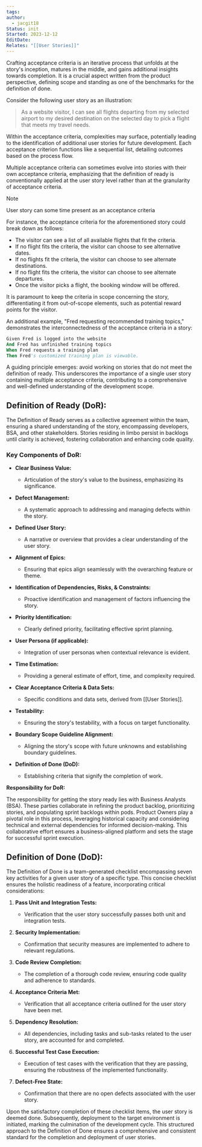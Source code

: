 ```yaml
---
tags: 
author:
  - jacgit18
Status: init
Started: 2023-12-12
EditDate: 
Relates: "[[User Stories]]"
---
```

Crafting acceptance criteria is an iterative process that unfolds at the story's inception, matures in the middle, and gains additional insights towards completion. It is a crucial aspect written from the product perspective, defining scope and standing as one of the benchmarks for the definition of done.

Consider the following user story as an illustration:

> As a website visitor, I can see all flights departing from my selected airport to my desired destination on the selected day to pick a flight that meets my travel needs.

Within the acceptance criteria, complexities may surface, potentially leading to the identification of additional user stories for future development. Each acceptance criterion functions like a sequential list, detailing outcomes based on the process flow.

Multiple acceptance criteria can sometimes evolve into stories with their own acceptance criteria, emphasizing that the definition of ready is conventionally applied at the user story level rather than at the granularity of acceptance criteria.

>[!note] 
>User story can some time present as an acceptance criteria

For instance, the acceptance criteria for the aforementioned story could break down as follows:

- The visitor can see a list of all available flights that fit the criteria.
- If no flight fits the criteria, the visitor can choose to see alternative dates.
- If no flights fit the criteria, the visitor can choose to see alternate destinations.
- If no flight fits the criteria, the visitor can choose to see alternate departures.
- Once the visitor picks a flight, the booking window will be offered.

It is paramount to keep the criteria in scope concerning the story, differentiating it from out-of-scope elements, such as potential reward points for the visitor.

An additional example, "Fred requesting recommended training topics," demonstrates the interconnectedness of the acceptance criteria in a story:

```vb
Given Fred is logged into the website
And Fred has unfinished training topics
When Fred requests a training plan
Then Fred's customized training plan is viewable.
```

A guiding principle emerges: avoid working on stories that do not meet the definition of ready. This underscores the importance of a single user story containing multiple acceptance criteria, contributing to a comprehensive and well-defined understanding of the development scope.


## **Definition of Ready (DoR):**

The Definition of Ready serves as a collective agreement within the team, ensuring a shared understanding of the story, encompassing developers, BSA, and other stakeholders. Stories residing in limbo persist in backlogs until clarity is achieved, fostering collaboration and enhancing code quality.

### **Key Components of DoR:**

- **Clear Business Value:**
  - Articulation of the story's value to the business, emphasizing its significance.

- **Defect Management:**
  - A systematic approach to addressing and managing defects within the story.

- **Defined User Story:**
  - A narrative or overview that provides a clear understanding of the user story.

- **Alignment of Epics:**
  - Ensuring that epics align seamlessly with the overarching feature or theme.

- **Identification of Dependencies, Risks, & Constraints:**
  - Proactive identification and management of factors influencing the story.

- **Priority Identification:**
  - Clearly defined priority, facilitating effective sprint planning.

- **User Persona (if applicable):**
  - Integration of user personas when contextual relevance is evident.

- **Time Estimation:**
  - Providing a general estimate of effort, time, and complexity required.

- **Clear Acceptance Criteria & Data Sets:**
  - Specific conditions and data sets, derived from [[User Stories]].

- **Testability:**
  - Ensuring the story's testability, with a focus on target functionality.

- **Boundary Scope Guideline Alignment:**
  - Aligning the story's scope with future unknowns and establishing boundary guidelines.

- **Definition of Done (DoD):**
  - Establishing criteria that signify the completion of work.

**Responsibility for DoR:**

The responsibility for getting the story ready lies with Business Analysts (BSA). These parties collaborate in refining the product backlog, prioritizing stories, and populating sprint backlogs within pods. Product Owners play a pivotal role in this process, leveraging historical capacity and considering technical and external dependencies for informed decision-making. This collaborative effort ensures a business-aligned platform and sets the stage for successful sprint execution.



## **Definition of Done (DoD):**

The Definition of Done is a team-generated checklist encompassing seven key activities for a given user story of a specific type. This concise checklist ensures the holistic readiness of a feature, incorporating critical considerations:

1. **Pass Unit and Integration Tests:**
   - Verification that the user story successfully passes both unit and integration tests.

2. **Security Implementation:**
   - Confirmation that security measures are implemented to adhere to relevant regulations.

3. **Code Review Completion:**
   - The completion of a thorough code review, ensuring code quality and adherence to standards.

4. **Acceptance Criteria Met:**
   - Verification that all acceptance criteria outlined for the user story have been met.

5. **Dependency Resolution:**
   - All dependencies, including tasks and sub-tasks related to the user story, are accounted for and completed.

6. **Successful Test Case Execution:**
   - Execution of test cases with the verification that they are passing, ensuring the robustness of the implemented functionality.

7. **Defect-Free State:**
   - Confirmation that there are no open defects associated with the user story.

Upon the satisfactory completion of these checklist items, the user story is deemed done. Subsequently, deployment to the target environment is initiated, marking the culmination of the development cycle. This structured approach to the Definition of Done ensures a comprehensive and consistent standard for the completion and deployment of user stories.


